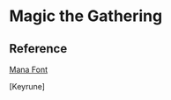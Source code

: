 Magic the Gathering
===================

Reference
---------

[Mana Font]

[Keyrune]

[Mana Font]: https://github.com/andrewgioia/Mana/index.html

[Keyrune Font]: http://andrewgioia.github.io/Keyrune/index.html
